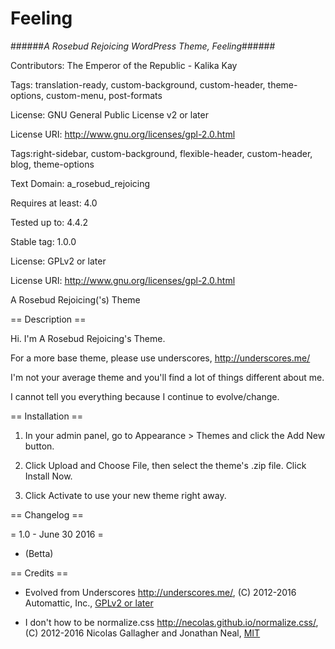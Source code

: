 # Feeling
######*A Rosebud Rejoicing WordPress Theme, Feeling*######

Contributors: The Emperor of the Republic - Kalika Kay

Tags: translation-ready, custom-background, custom-header, theme-options, custom-menu, post-formats

License: GNU General Public License v2 or later

License URI: http://www.gnu.org/licenses/gpl-2.0.html

Tags:right-sidebar, custom-background, flexible-header, custom-header, blog, theme-options

Text Domain: a_rosebud_rejoicing

Requires at least: 4.0

Tested up to: 4.4.2

Stable tag: 1.0.0

License: GPLv2 or later

License URI: http://www.gnu.org/licenses/gpl-2.0.html

A Rosebud Rejoicing('s) Theme

== Description ==

Hi. I'm A Rosebud Rejoicing's Theme.

For a more base theme, please use underscores, http://underscores.me/

I'm not your average theme and you'll find a lot of things different about me.

I cannot tell you everything because I continue to evolve/change.

== Installation ==

1. In your admin panel, go to Appearance > Themes and click the Add New button.

2. Click Upload and Choose File, then select the theme's .zip file. Click Install Now.

3. Click Activate to use your new theme right away.

== Changelog ==

= 1.0 - June 30 2016 =

* (Betta)

== Credits ==

* Evolved from Underscores http://underscores.me/, (C) 2012-2016 Automattic, Inc., [GPLv2 or later](https://www.gnu.org/licenses/gpl-2.0.html)

* I don't how to be normalize.css http://necolas.github.io/normalize.css/, (C) 2012-2016 Nicolas Gallagher and Jonathan Neal, [MIT](http://opensource.org/licenses/MIT)
